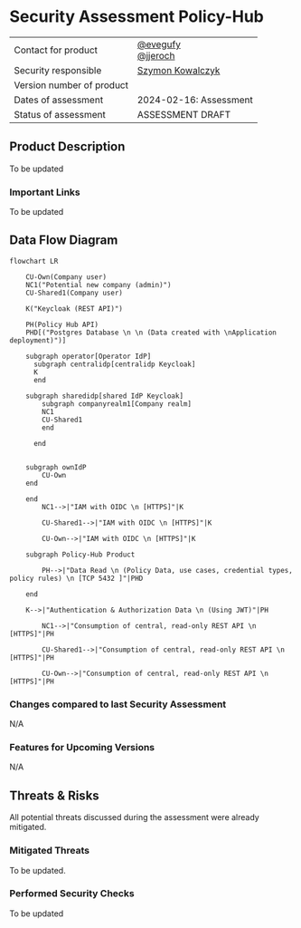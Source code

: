 # Security Assessment Policy-Hub 

|                           |                                                                                                |
| ------------------------- | ---------------------------------------------------------------------------------------------- |
| Contact for product       | [@evegufy](https://github.com/evegufy) <br> [@jjeroch](https://github.com/jjeroch)             |
| Security responsible      | [Szymon Kowalczyk](szymon.kowalczyk@zf.com) |
| Version number of product |                                                                                           |
| Dates of assessment       | 2024-02-16: Assessment                                                                      |
| Status of assessment      | ASSESSMENT DRAFT                                                                            |


## Product Description

To be updated

### Important Links

To be updated

## Data Flow Diagram

```mermaid
flowchart LR

    CU-Own(Company user)
    NC1("Potential new company (admin)")
    CU-Shared1(Company user)

    K("Keycloak (REST API)")

    PH(Policy Hub API)
    PHD[("Postgres Database \n \n (Data created with \nApplication deployment)")]

    subgraph operator[Operator IdP]
      subgraph centralidp[centralidp Keycloak]
      K
      end

    subgraph sharedidp[shared IdP Keycloak]
        subgraph companyrealm1[Company realm]
        NC1
        CU-Shared1
        end

      end
    

    subgraph ownIdP
        CU-Own
    end
    
    end
        NC1-->|"IAM with OIDC \n [HTTPS]"|K

        CU-Shared1-->|"IAM with OIDC \n [HTTPS]"|K

        CU-Own-->|"IAM with OIDC \n [HTTPS]"|K

    subgraph Policy-Hub Product

        PH-->|"Data Read \n (Policy Data, use cases, credential types, policy rules) \n [TCP 5432 ]"|PHD

    end

    K-->|"Authentication & Authorization Data \n (Using JWT)"|PH
            
        NC1-->|"Consumption of central, read-only REST API \n [HTTPS]"|PH

        CU-Shared1-->|"Consumption of central, read-only REST API \n [HTTPS]"|PH

        CU-Own-->|"Consumption of central, read-only REST API \n [HTTPS]"|PH
```

### Changes compared to last Security Assessment

N/A

### Features for Upcoming Versions

N/A

## Threats & Risks

All potential threats discussed during the assessment were already mitigated.

### Mitigated Threats

To be updated.

### Performed Security Checks

To be updated



